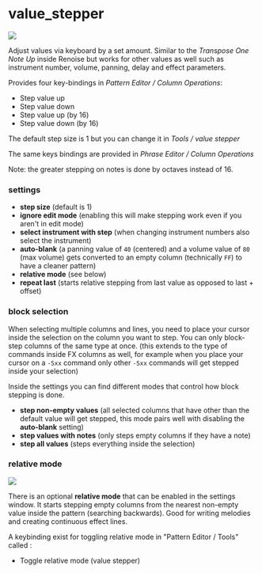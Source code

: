 # value_stepper

![](https://forum.renoise.com/uploads/default/original/2X/c/c04753c1b55335beff4385310ef9e124181b9335.gif)  

Adjust values via keyboard by a set amount. Similar to the *Transpose One Note Up* inside Renoise but works for other values as well such as instrument number, volume, panning, delay and effect parameters.

Provides four key-bindings in *Pattern Editor / Column Operations*:

- Step value up
- Step value down
- Step value up (by 16)
- Step value down (by 16)

The default step size is 1 but you can change it in *Tools / value stepper*

The same keys bindings are provided in *Phrase Editor / Column Operations*

Note: the greater stepping on notes is done by octaves instead of 16.

### settings

- **step size** (default is 1)
- **ignore edit mode** (enabling this will make stepping work even if you aren't in edit mode)
- **select instrument with step** (when changing instrument numbers also select the instrument)
- **auto-blank** (a panning value of `40` (centered) and a volume value of `80` (max volume) gets converted to an empty column (technically `FF`) to have a cleaner pattern)
- **relative mode** (see below)
- **repeat last** (starts relative stepping from last value as opposed to last + offset)

### block selection

When selecting multiple columns and lines, you need to place your cursor inside the selection on the column you want to step. You can only block-step columns of the same type at once. (this extends to the type of commands inside FX columns as well, for example when you place your cursor on a `-Sxx` command only other `-Sxx` commands will get stepped inside your selection)

Inside the settings you can find different modes that control how block stepping is done.

- **step non-empty values** (all selected columns that have other than the default value will get stepped, this mode pairs well with disabling the **auto-blank** setting)
- **step values with notes** (only steps empty columns if they have a note)
- **step all values** (steps everything inside the selection)

### relative mode

![](https://forum.renoise.com/uploads/default/original/2X/5/555c60c894e06ae0f5330e1ab0deb1ab5090f353.gif)

There is an optional **relative mode** that can be enabled in the settings window. It starts stepping empty columns from the nearest non-empty value inside the pattern (searching backwards). Good for writing melodies and creating continuous effect lines.

A keybinding exist for toggling relative mode in "Pattern Editor / Tools" called :
  - Toggle relative mode (value stepper)

